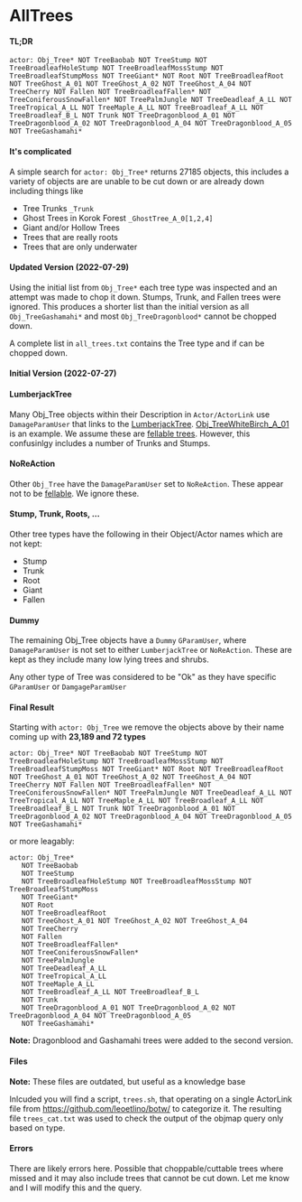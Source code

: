 # AllTrees

#### TL;DR

`actor: Obj_Tree* NOT TreeBaobab NOT TreeStump NOT TreeBroadleafHoleStump NOT TreeBroadleafMossStump NOT TreeBroadleafStumpMoss NOT TreeGiant* NOT Root NOT TreeBroadleafRoot NOT TreeGhost_A_01 NOT TreeGhost_A_02 NOT TreeGhost_A_04 NOT TreeCherry NOT Fallen NOT TreeBroadleafFallen* NOT TreeConiferousSnowFallen* NOT TreePalmJungle NOT TreeDeadleaf_A_LL NOT TreeTropical_A_LL NOT TreeMaple_A_LL NOT TreeBroadleaf_A_LL NOT TreeBroadleaf_B_L NOT Trunk NOT TreeDragonblood_A_01 NOT TreeDragonblood_A_02 NOT TreeDragonblood_A_04 NOT TreeDragonblood_A_05  NOT TreeGashamahi*`

#### It's complicated

A simple search for `actor: Obj_Tree*` returns 27185 objects, this includes a variety of objects are are unable to be cut down or are already down including things like 
- Tree Trunks `_Trunk`
- Ghost Trees in Korok Forest `_GhostTree_A_0[1,2,4]`
- Giant and/or Hollow Trees 
- Trees that are really roots
- Trees that are only underwater

#### Updated Version (2022-07-29)
Using the initial list from `Obj_Tree*` each tree type was inspected and an attempt was made to chop it down.  Stumps, Trunk, and Fallen trees were ignored.  This produces a shorter list than the initial version as all `Obj_TreeGashamahi*` and most `Obj_TreeDragonblood*` cannot be chopped down.

A complete list in `all_trees.txt` contains the Tree type and if can be chopped down.

#### Initial Version (2022-07-27)

#### LumberjackTree

Many Obj_Tree objects within their Description in `Actor/ActorLink` use `DamageParamUser` that links to the [LumberjackTree](https://github.com/leoetlino/botw/blob/master/Actor/DamageParam/LumberjackTree.dmgparam.yml).  [Obj_TreeWhiteBirch_A_01](https://github.com/leoetlino/botw/blob/master/Actor/ActorLink/Obj_TreeWhiteBirch_A_01.yml) is an example. We assume these are [fellable trees](https://en.wikipedia.org/wiki/Felling). However, this confusinlgy includes a number of Trunks and Stumps.

#### NoReAction

Other `Obj_Tree` have the `DamageParamUser` set to `NoReAction`.  These appear not to be [fellable](https://en.wikipedia.org/wiki/Felling).  We ignore these.

#### Stump, Trunk, Roots, ...

Other tree types have the following in their Object/Actor names which are not kept:
- Stump
- Trunk
- Root
- Giant
- Fallen

#### Dummy

The remaining Obj_Tree objects have a `Dummy` `GParamUser`, where `DamageParamUser` is not set to either `LumberjackTree` or `NoReAction`.  These are kept as they include many low lying trees and shrubs. 

Any other type of Tree was considered to be "Ok" as they have specific `GParamUser` or `DamgageParamUser`

#### Final Result

Starting with `actor: Obj_Tree` we remove the objects above by their name coming up with **23,189 and 72 types**

`actor: Obj_Tree* NOT TreeBaobab NOT TreeStump NOT TreeBroadleafHoleStump NOT TreeBroadleafMossStump NOT TreeBroadleafStumpMoss NOT TreeGiant* NOT Root NOT TreeBroadleafRoot NOT TreeGhost_A_01 NOT TreeGhost_A_02 NOT TreeGhost_A_04 NOT TreeCherry NOT Fallen NOT TreeBroadleafFallen* NOT TreeConiferousSnowFallen* NOT TreePalmJungle NOT TreeDeadleaf_A_LL NOT TreeTropical_A_LL NOT TreeMaple_A_LL NOT TreeBroadleaf_A_LL NOT TreeBroadleaf_B_L NOT Trunk NOT TreeDragonblood_A_01 NOT TreeDragonblood_A_02 NOT TreeDragonblood_A_04 NOT TreeDragonblood_A_05 NOT TreeGashamahi*`

or more leagably:

    actor: Obj_Tree* 
       NOT TreeBaobab 
       NOT TreeStump 
       NOT TreeBroadleafHoleStump NOT TreeBroadleafMossStump NOT TreeBroadleafStumpMoss 
       NOT TreeGiant* 
       NOT Root 
       NOT TreeBroadleafRoot 
       NOT TreeGhost_A_01 NOT TreeGhost_A_02 NOT TreeGhost_A_04 
       NOT TreeCherry 
       NOT Fallen 
       NOT TreeBroadleafFallen* 
       NOT TreeConiferousSnowFallen* 
       NOT TreePalmJungle 
       NOT TreeDeadleaf_A_LL 
       NOT TreeTropical_A_LL 
       NOT TreeMaple_A_LL
       NOT TreeBroadleaf_A_LL NOT TreeBroadleaf_B_L 
       NOT Trunk
       NOT TreeDragonblood_A_01 NOT TreeDragonblood_A_02 NOT TreeDragonblood_A_04 NOT TreeDragonblood_A_05
       NOT TreeGashamahi*

**Note:** Dragonblood and Gashamahi trees were added to the second version.

#### Files
**Note:** These files are outdated, but useful as a knowledge base

Inlcuded you will find a script, `trees.sh`, that operating on a single ActorLink file from https://github.com/leoetlino/botw/ to categorize it. The resulting file `trees_cat.txt` was used to check the output of the objmap query only based on type.  

#### Errors
There are likely errors here.  Possible that choppable/cuttable trees where missed and it may also include trees that cannot be cut down.  Let me know and I will modify this and the query.


